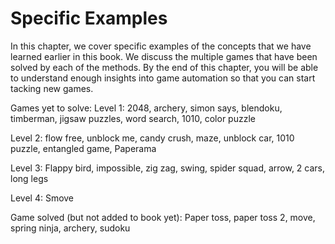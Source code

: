 # Specific Examples

In this chapter, we cover specific examples of the concepts that we have learned earlier in this book. We discuss the multiple games that have been solved by each of the methods. By the end of this chapter, you will be able to understand enough insights into game automation so that you can start tacking new games.

Games yet to solve: 
Level 1:
2048, archery, simon says, blendoku, timberman, jigsaw puzzles, word search, 1010, color puzzle

Level 2:
flow free, unblock me, candy crush, maze, unblock car, 1010 puzzle, entangled game, Paperama

Level 3:
Flappy bird, impossible, zig zag, swing, spider squad, arrow, 2 cars, long legs

Level 4: 
Smove

Game solved (but not added to book yet): 
Paper toss, paper toss 2, move, spring ninja, archery, sudoku
